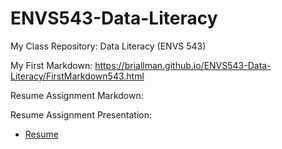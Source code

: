 # ENVS543-Data-Literacy

My Class Repository: Data Literacy (ENVS 543)


My First Markdown: https://briallman.github.io/ENVS543-Data-Literacy/FirstMarkdown543.html


Resume Assignment Markdown:

Resume Assignment Presentation:


- [Resume](https://briallman.github.io/ENVS543-Data-Literacy/ResumeLoftus.html)


